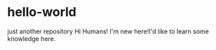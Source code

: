 # hello-world
just another repository
Hi Humans!
I'm new here!I'd like to learn some knowledge here.
